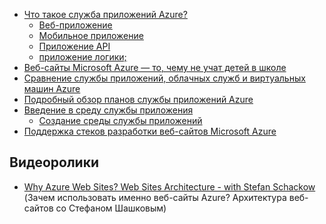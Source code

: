 * [Что такое служба приложений Azure?](../articles/app-service/app-service-value-prop-what-is.md)
  * [Веб-приложение](../articles/app-service-web/app-service-web-overview.md)
  * [Мобильное приложение](../articles/app-service-mobile/app-service-mobile-value-prop.md)
  * [Приложение API](../articles/app-service-api/app-service-api-apps-why-best-platform.md)
  * [приложение логики;](../articles/app-service-logic/app-service-logic-what-are-logic-apps.md)
* [Веб-сайты Microsoft Azure — то, чему не учат детей в школе](http://www.slideshare.net/maartenba/windows-azure-web-sites-things-they-dont-teach-kids-in-school-comunity-day-2013) 
* [Сравнение службы приложений, облачных служб и виртуальных машин Azure](../articles/app-service-web/choose-web-site-cloud-service-vm.md)
* [Подробный обзор планов службы приложений Azure](../articles/app-service/azure-web-sites-web-hosting-plans-in-depth-overview.md)
* [Введение в среду службы приложения](../articles/app-service-web/app-service-app-service-environment-intro.md)
  * [Создание среды службы приложений](../articles/app-service-web/app-service-web-how-to-create-an-app-service-environment.md)
* [Поддержка стеков разработки веб-сайтов Microsoft Azure](/blog/windows-azure-websites-development-stacks-support/)

## Видеоролики

* [Why Azure Web Sites? Web Sites Architecture - with Stefan Schackow](/documentation/videos/why-azure-web-sites-plus-architecture/) (Зачем использовать именно веб-сайты Azure? Архитектура веб-сайтов со Стефаном Шашковым)

<!---HONumber=AcomDC_0224_2016-->